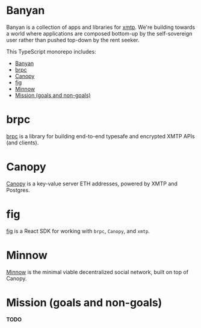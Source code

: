 # Banyan

Banyan is a collection of apps and libraries for [xmtp](https://xmtp.org). We're building towards a world where applications are composed bottom-up by the self-sovereign user rather than pushed top-down by the rent seeker.

This TypeScript monorepo includes:


- [Banyan](#banyan)
- [brpc](#brpc)
- [Canopy](#canopy)
- [fig](#fig)
- [Minnow](#minnow)
- [Mission (goals and non-goals)](#mission-goals-and-non-goals)

# brpc

[brpc](./packages/brpc/) is a library for building end-to-end typesafe and
encrypted XMTP APIs (and clients).

# Canopy

[Canopy](./apps/canopy/) is a key-value server ETH addresses, powered by XMTP and Postgres.

# fig

[fig](./packages/fig) is a React SDK for working with `brpc`, `Canopy`, and `xmtp`.

# Minnow

[Minnow](./apps/minnow/) is the minimal viable decentralized social network, built on top of Canopy.

# Mission (goals and non-goals)

__TODO__
